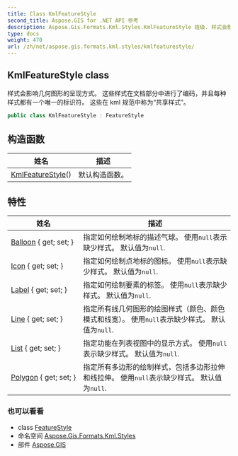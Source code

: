 ```yaml
---
title: Class KmlFeatureStyle
second_title: Aspose.GIS for .NET API 参考
description: Aspose.Gis.Formats.Kml.Styles.KmlFeatureStyle 班级. 样式会影响几何图形的呈现方式 这些样式在文档部分中进行了编码并且每种样式都有一个唯一的标识符 这些在 kml 规范中称为共享样式
type: docs
weight: 470
url: /zh/net/aspose.gis.formats.kml.styles/kmlfeaturestyle/
---
```

## KmlFeatureStyle class

样式会影响几何图形的呈现方式。 这些样式在文档部分中进行了编码，并且每种样式都有一个唯一的标识符。 这些在 kml 规范中称为“共享样式”。

```csharp
public class KmlFeatureStyle : FeatureStyle
```

## 构造函数

| 姓名 | 描述 |
| --- | --- |
| [KmlFeatureStyle](kmlfeaturestyle/)() | 默认构造函数。 |

## 特性

| 姓名 | 描述 |
| --- | --- |
| [Balloon](../../aspose.gis.formats.kml.styles/kmlfeaturestyle/balloon/) { get; set; } | 指定如何绘制地标的描述气球。 使用`null`表示缺少样式。 默认值为`null`. |
| [Icon](../../aspose.gis.formats.kml.styles/kmlfeaturestyle/icon/) { get; set; } | 指定如何绘制点地标的图标。 使用`null`表示缺少样式。 默认值为`null`. |
| [Label](../../aspose.gis.formats.kml.styles/kmlfeaturestyle/label/) { get; set; } | 指定如何绘制要素的标签。 使用`null`表示缺少样式。 默认值为`null`. |
| [Line](../../aspose.gis.formats.kml.styles/kmlfeaturestyle/line/) { get; set; } | 指定所有线几何图形的绘图样式（颜色、颜色模式和线宽）。 使用`null`表示缺少样式。 默认值为`null`. |
| [List](../../aspose.gis.formats.kml.styles/kmlfeaturestyle/list/) { get; set; } | 指定功能在列表视图中的显示方式。 使用`null`表示缺少样式。 默认值为`null`. |
| [Polygon](../../aspose.gis.formats.kml.styles/kmlfeaturestyle/polygon/) { get; set; } | 指定所有多边形的绘制样式，包括多边形拉伸和线拉伸。 使用`null`表示缺少样式。 默认值为`null`. |

### 也可以看看

* class [FeatureStyle](../../aspose.gis/featurestyle/)
* 命名空间 [Aspose.Gis.Formats.Kml.Styles](../../aspose.gis.formats.kml.styles/)
* 部件 [Aspose.GIS](../../)


